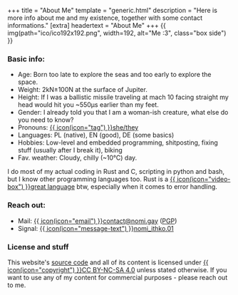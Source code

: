 +++
title = "About Me"
template = "generic.html"
description = "Here is more info about me and my existence, together with some contact informations."
[extra]
headertext = "About Me"
+++
{{ img(path="ico/ico192x192.png", width=192, alt="Me :3", class="box side") }}
### Basic info:
- Age: Born too late to explore the seas and too early to explore the space.
- Weight: 2kN±100N at the surface of Jupiter.
- Height: If I was a ballistic missile traveling at mach 10 facing straight my head would hit you ~550µs earlier than my feet.
- Gender: I already told you that I am a woman-ish creature, what else do you need to know?
- Pronouns: [{{ icon(icon="tag") }}she/they](https://pronouns.page/@Nomi_)
- Languages: PL (native), EN (good), DE (some basics)
- Hobbies: Low-level and embedded programming, shitposting, fixing stuff (usually after I break it), biking
- Fav. weather: Cloudy, chilly (~10°C) day.

I do most of my actual coding in Rust and C, scripting in python and bash, but I know other programming languages too. Rust is a [{{ icon(icon="video-box") }}great language](https://youtu.be/MZdxbf0_fPg) btw, especially when it comes to error handling.

### Reach out:
- Mail: [{{ icon(icon="email") }}contact@nomi.gay](mailto:contact@nomi.gay) ([PGP](/nomikey.pem))
- Signal: [{{ icon(icon="message-text") }}nomi\_ithko.01](https://signal.me/#eu/ql9PsKDRxrxv8odQpfDIRG2vB2r8Kew8yz0PA4WtL91q1fjraJRO94EA9vI14_14)

### License and stuff
This website's [source code](https://github.com/Ithko/nomi.gay) and all of its content is licensed under [{{ icon(icon="copyright") }}CC BY-NC-SA 4.0](https://creativecommons.org/licenses/by-nc-sa/4.0/) unless stated otherwise. If you want to use any of my content for commercial purposes - please reach out to me.
